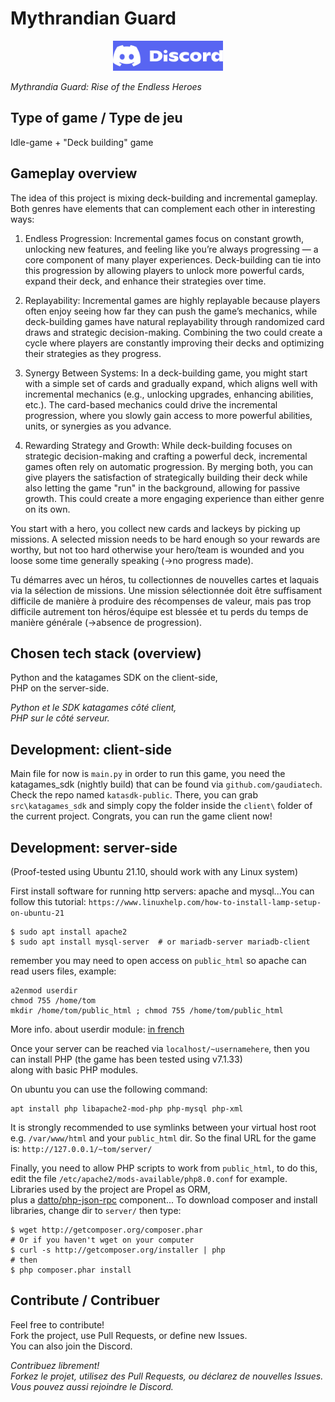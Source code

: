 # Mythrandian Guard

<center>
<a href="https://discord.gg/24DfrtvpXk"><img src="discord-logo.png" height="48"></a>
</center>

*Mythrandia Guard: Rise of the Endless Heroes*

## Type of game / Type de jeu

Idle-game + "Deck building" game


## Gameplay overview

The idea of this project is mixing deck-building and incremental gameplay.
Both genres have elements that can complement each other in interesting ways:

1. Endless Progression: Incremental games focus on constant growth, unlocking new features, and feeling like you’re always progressing — a core component of many player experiences. Deck-building can tie into this progression by allowing players to unlock more powerful cards, expand their deck, and enhance their strategies over time.

2. Replayability: Incremental games are highly replayable because players often enjoy seeing how far they can push the game’s mechanics, while deck-building games have natural replayability through randomized card draws and strategic decision-making. Combining the two could create a cycle where players are constantly improving their decks and optimizing their strategies as they progress.

3. Synergy Between Systems: In a deck-building game, you might start with a simple set of cards and gradually expand, which aligns well with incremental mechanics (e.g., unlocking upgrades, enhancing abilities, etc.). The card-based mechanics could drive the incremental progression, where you slowly gain access to more powerful abilities, units, or synergies as you advance.

4. Rewarding Strategy and Growth: While deck-building focuses on strategic decision-making and crafting a powerful deck, incremental games often rely on automatic progression. By merging both, you can give players the satisfaction of strategically building their deck while also letting the game "run" in the background, allowing for passive growth. This could create a more engaging experience than either genre on its own.

You start with a hero, you collect new cards and lackeys by picking up missions.
A selected mission needs to be hard enough so your rewards are worthy, but not too hard otherwise your hero/team is wounded and you loose some time generally speaking (->no progress made).

Tu démarres avec un héros, tu collectionnes de nouvelles cartes et laquais via la sélection de missions.
Une mission sélectionnée doit être suffisament difficile de manière à produire des récompenses de valeur, mais pas trop difficile autrement ton héros/équipe est blessée et tu perds du temps de manière générale (->absence de progression).

## Chosen tech stack (overview)

Python and the katagames SDK on the client-side,\
PHP on the server-side.

*Python et le SDK katagames côté client,*\
*PHP sur le côté serveur.*


## Development: client-side

Main file for now is `main.py`
in order to run this game, you need the katagames_sdk (nightly build)
that can be found via `github.com/gaudiatech`. Check the repo named `katasdk-public`.
There, you can grab `src\katagames_sdk` and simply copy the folder inside the `client\` folder
of the current project. Congrats, you can run the game client now!

## Development: server-side

(Proof-tested using Ubuntu 21.10, should work with any Linux system)

First install software for running http servers:
apache and mysql...You can follow this tutorial:
`https://www.linuxhelp.com/how-to-install-lamp-setup-on-ubuntu-21`


```
$ sudo apt install apache2
$ sudo apt install mysql-server  # or mariadb-server mariadb-client
```
remember you may need to open access on `public_html` so apache
can read users files, example:
```
a2enmod userdir
chmod 755 /home/tom
mkdir /home/tom/public_html ; chmod 755 /home/tom/public_html
```

More info. about userdir module:
[in french](https://fr.wikibooks.org/wiki/Apache/UserDir)



Once your server can be reached via `localhost/~usernamehere`,
then you can install PHP (the game has been tested using v7.1.33)\
along with basic PHP modules.

On ubuntu you can use the following command:

```
apt install php libapache2-mod-php php-mysql php-xml
```

It is strongly recommended to use symlinks between your virtual host
root e.g. `/var/www/html` and your `public_html` dir.
So the final URL for the game is:
`http://127.0.0.1/~tom/server/`

Finally, you need to allow PHP scripts to work from `public_html`,
to do this, edit the file
`/etc/apache2/mods-available/php8.0.conf`
for example.
Libraries used by the project are Propel as ORM,\
plus a [datto/php-json-rpc](https://github.com/datto/php-json-rpc) component...
To download composer and install libraries, change dir to `server/` then type:


```
$ wget http://getcomposer.org/composer.phar
# Or if you haven't wget on your computer
$ curl -s http://getcomposer.org/installer | php
# then
$ php composer.phar install
```




## Contribute / Contribuer

Feel free to contribute!\
Fork the project, use Pull Requests, or define new Issues.\
You can also join the Discord.

*Contribuez librement!*\
*Forkez le projet, utilisez des Pull Requests, ou déclarez de nouvelles Issues.*\
*Vous pouvez aussi rejoindre le Discord.*
